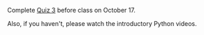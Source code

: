 Complete [Quiz 3](https://goo.gl/forms/EOmWFDgsYlssDS3r2) before class on October 17.

Also, if you haven't, please watch the introductory Python videos.
